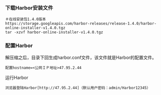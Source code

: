 ### 下载Harbor安装文件

```
＃在线安装包1.4.0版本
https://storage.googleapis.com/harbor-releases/release-1.4.0/harbor-online-installer-v1.4.0.tgz
tar -xzvf harbor-online-installer-v1.4.0.tgz
```

### 配置Harbor

解压缩之后，目录下回生成harbor.conf文件，该文件就是Harbor的配置文件。

```
配置hostname=<公网ＩＰ地址>47.95.2.44
```

运行Harbor

```
浏览器登陆Harbor[http://47.95.2.44]（默认用户密码：admin/Harbor12345）
```



